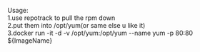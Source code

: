 Usage:<br>
  1.use repotrack to pull the rpm down<br>
  2.put them into /opt/yum(or same else u like it)<br>
  3.docker run -it -d -v /opt/yum:/opt/yum --name yum -p 80:80 ${ImageName}<br>

